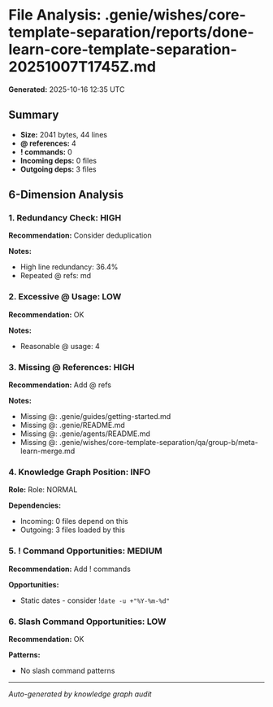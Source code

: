 # File Analysis: .genie/wishes/core-template-separation/reports/done-learn-core-template-separation-20251007T1745Z.md

**Generated:** 2025-10-16 12:35 UTC

## Summary

- **Size:** 2041 bytes, 44 lines
- **@ references:** 4
- **! commands:** 0
- **Incoming deps:** 0 files
- **Outgoing deps:** 3 files

## 6-Dimension Analysis

### 1. Redundancy Check: HIGH

**Recommendation:** Consider deduplication

**Notes:**
- High line redundancy: 36.4%
- Repeated @ refs: md

### 2. Excessive @ Usage: LOW

**Recommendation:** OK

**Notes:**
- Reasonable @ usage: 4

### 3. Missing @ References: HIGH

**Recommendation:** Add @ refs

**Notes:**
- Missing @: .genie/guides/getting-started.md
- Missing @: .genie/README.md
- Missing @: .genie/agents/README.md
- Missing @: .genie/wishes/core-template-separation/qa/group-b/meta-learn-merge.md

### 4. Knowledge Graph Position: INFO

**Role:** Role: NORMAL

**Dependencies:**
- Incoming: 0 files depend on this
- Outgoing: 3 files loaded by this

### 5. ! Command Opportunities: MEDIUM

**Recommendation:** Add ! commands

**Opportunities:**
- Static dates - consider !`date -u +"%Y-%m-%d"`

### 6. Slash Command Opportunities: LOW

**Recommendation:** OK

**Patterns:**
- No slash command patterns

---

*Auto-generated by knowledge graph audit*
